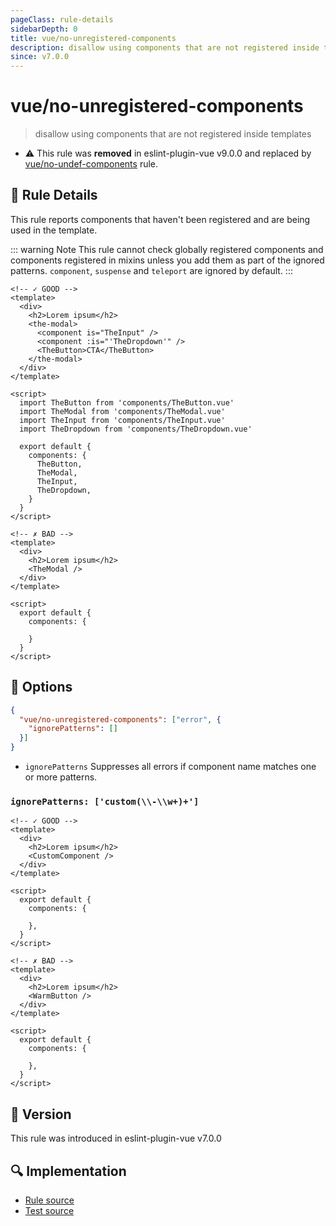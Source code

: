 ```yaml
---
pageClass: rule-details
sidebarDepth: 0
title: vue/no-unregistered-components
description: disallow using components that are not registered inside templates
since: v7.0.0
---
```

# vue/no-unregistered-components

> disallow using components that are not registered inside templates

- :warning: This rule was **removed** in eslint-plugin-vue v9.0.0 and replaced by [vue/no-undef-components](no-undef-components.md) rule.

## :book: Rule Details

This rule reports components that haven't been registered and are being used in the template.

::: warning Note
This rule cannot check globally registered components and components registered in mixins
unless you add them as part of the ignored patterns. `component`, `suspense` and `teleport`
are ignored by default.
:::

<eslint-code-block :rules="{'vue/no-unregistered-components': ['error']}">

```vue
<!-- ✓ GOOD -->
<template>
  <div>
    <h2>Lorem ipsum</h2>
    <the-modal>
      <component is="TheInput" />
      <component :is="'TheDropdown'" />
      <TheButton>CTA</TheButton>
    </the-modal>
  </div>
</template>

<script>
  import TheButton from 'components/TheButton.vue'
  import TheModal from 'components/TheModal.vue'
  import TheInput from 'components/TheInput.vue'
  import TheDropdown from 'components/TheDropdown.vue'

  export default {
    components: {
      TheButton,
      TheModal,
      TheInput,
      TheDropdown,
    }
  }
</script>
```

</eslint-code-block>

<eslint-code-block :rules="{'vue/no-unregistered-components': ['error']}">

```vue
<!-- ✗ BAD -->
<template>
  <div>
    <h2>Lorem ipsum</h2>
    <TheModal />
  </div>
</template>

<script>
  export default {
    components: {

    }
  }
</script>
```

</eslint-code-block>

## :wrench: Options

```json
{
  "vue/no-unregistered-components": ["error", {
    "ignorePatterns": []
  }]
}
```

- `ignorePatterns` Suppresses all errors if component name matches one or more patterns.

### `ignorePatterns: ['custom(\\-\\w+)+']`

<eslint-code-block :rules="{'vue/no-unregistered-components': ['error', { 'ignorePatterns': ['custom(\\-\\w+)+'] }]}">

```vue
<!-- ✓ GOOD -->
<template>
  <div>
    <h2>Lorem ipsum</h2>
    <CustomComponent />
  </div>
</template>

<script>
  export default {
    components: {

    },
  }
</script>
```

</eslint-code-block>

<eslint-code-block :rules="{'vue/no-unregistered-components': ['error', { 'ignorePatterns': ['custom(\\-\\w+)+'] }]}">

```vue
<!-- ✗ BAD -->
<template>
  <div>
    <h2>Lorem ipsum</h2>
    <WarmButton />
  </div>
</template>

<script>
  export default {
    components: {

    },
  }
</script>
```

</eslint-code-block>

## :rocket: Version

This rule was introduced in eslint-plugin-vue v7.0.0

## :mag: Implementation

- [Rule source](https://github.com/vuejs/eslint-plugin-vue/blob/master/lib/rules/no-unregistered-components.js)
- [Test source](https://github.com/vuejs/eslint-plugin-vue/blob/master/tests/lib/rules/no-unregistered-components.js)
